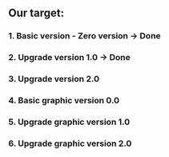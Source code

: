 ## Our target:

### 1. Basic version - Zero version -> Done
### 2. Upgrade version 1.0 -> Done

### 3. Upgrade version 2.0

### 4. Basic graphic version 0.0

### 5. Upgrade graphic version 1.0

### 6. Upgrade graphic version 2.0
